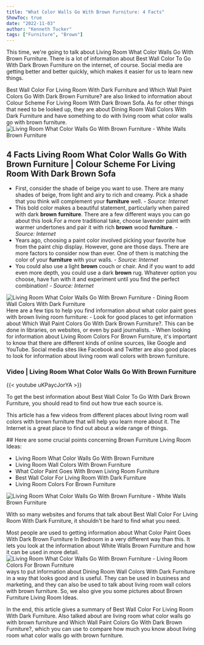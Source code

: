```yaml
---
title: "What Color Walls Go With Brown Furniture: 4 Facts"
ShowToc: true 
date: "2022-11-03"
author: "Kenneth Tucker" 
tags: ["Furniture", "Brown"]
---
```


	
This time, we're going to talk about Living Room What Color Walls Go With Brown Furniture. There is a lot of information about Best Wall Color To Go With Dark Brown Furniture on the internet, of course. Social media are getting better and better quickly, which makes it easier for us to learn new things.

Best Wall Color For Living Room With Dark Furniture and Which Wall Paint Colors Go With Dark Brown Furniture? are also linked to information about Colour Scheme For Living Room With Dark Brown Sofa. As for other things that need to be looked up, they are about Dining Room Wall Colors With Dark Furniture and have something to do with living room what color walls go with brown furniture.
<img loading="lazy" src="http://cdn.homedit.com/wp-content/uploads/2015/09/Taupe-living-room-color-with-touches-of-blue.jpg" onerror="this.onerror=null;this.src='https://blogger.googleusercontent.com/img/a/AVvXsEhe7F7TRXHtjiKvHb5vS7DmnxvpHiDyoYyYvm1nHB3Qp2_w3BnM6A2eq4v7FYxCC9bfZt3a9vIMtAYEKUiaDQbHMg-ViyGmRIj39MLp0bGFfgfYw1Dc9q_H-T0wiTm3l0Uq42dETrN9eC8aGJ9_IORZsxST1AcLR7np1koOfcc7tnHa4S8Mwz_xD9d0=s16000';" alt="Living Room What Color Walls Go With Brown Furniture - White Walls Brown Furniture" >

## 4 Facts Living Room What Color Walls Go With Brown Furniture | Colour Scheme For Living Room With Dark Brown Sofa
-   First, consider the shade of beige you want to use. There are many shades of beige, from light and airy to rich and creamy. Pick a shade that you think will complement your **furniture** well. - <cite>Source: Internet</cite>
-   This bold color makes a beautiful statement, particularly when paired with dark **brown** **furniture**. There are a few different ways you can go about this look.For a more traditional take, choose lavender paint with warmer undertones and pair it with rich **brown** wood **furniture**. - <cite>Source: Internet</cite>
-   Years ago, choosing a paint color involved picking your favorite hue from the paint chip display. However, gone are those days. There are more factors to consider now than ever. One of them is matching the color of your **furniture** with your walls. - <cite>Source: Internet</cite>
-   You could also use a light **brown** couch or chair. And if you want to add even more depth, you could use a dark **brown** rug. Whatever option you choose, have fun with it and experiment until you find the perfect combination! - <cite>Source: Internet</cite>


<img loading="lazy" src="https://deavita.net/wp-content/uploads/2018/06/trendy-living-room-colourd-design-ideas-schemes-palettes.jpg" onerror="this.onerror=null;this.src='https://blogger.googleusercontent.com/img/a/AVvXsEhe7F7TRXHtjiKvHb5vS7DmnxvpHiDyoYyYvm1nHB3Qp2_w3BnM6A2eq4v7FYxCC9bfZt3a9vIMtAYEKUiaDQbHMg-ViyGmRIj39MLp0bGFfgfYw1Dc9q_H-T0wiTm3l0Uq42dETrN9eC8aGJ9_IORZsxST1AcLR7np1koOfcc7tnHa4S8Mwz_xD9d0=s16000';" alt="Living Room What Color Walls Go With Brown Furniture - Dining Room Wall Colors With Dark Furniture" >
Here are a few tips to help you find information about what color paint goes with brown living room furniture:
- Look for good places to get information about Which Wall Paint Colors Go With Dark Brown Furniture?. This can be done in libraries, on websites, or even by paid journalists.
- When looking for information about Living Room Colors For Brown Furniture, it's important to know that there are different kinds of online sources, like Google and YouTube. Social media sites like Facebook and Twitter are also good places to look for information about living room wall colors with brown furniture.

### Video | Living Room What Color Walls Go With Brown Furniture
{{< youtube uKPaycJorYA >}} 

To get the best information about Best Wall Color To Go With Dark Brown Furniture, you should read to find out how true each source is.

This article has a few videos from different places about living room wall colors with brown furniture that will help you learn more about it. The Internet is a great place to find out about a wide range of things.
<script async="async" data-cfasync="false" src="//normallydemandedalter.com/fe63df3c5408708b15d8dc3d9b206b31/invoke.js"></script>
<div id="container-fe63df3c5408708b15d8dc3d9b206b31"></div>
## Here are some crucial points concerning Brown Furniture Living Room Ideas:

- Living Room What Color Walls Go With Brown Furniture
- Living Room Wall Colors With Brown Furniture
- What Color Paint Goes With Brown Living Room Furniture
- Best Wall Color For Living Room With Dark Furniture
- Living Room Colors For Brown Furniture

 <img loading="lazy" src="http://www.instaloverz.com/wp-content/uploads/2017/07/18.-Modern-Apartment-Living-Room-Decor.jpg" onerror="this.onerror=null;this.src='https://blogger.googleusercontent.com/img/a/AVvXsEhe7F7TRXHtjiKvHb5vS7DmnxvpHiDyoYyYvm1nHB3Qp2_w3BnM6A2eq4v7FYxCC9bfZt3a9vIMtAYEKUiaDQbHMg-ViyGmRIj39MLp0bGFfgfYw1Dc9q_H-T0wiTm3l0Uq42dETrN9eC8aGJ9_IORZsxST1AcLR7np1koOfcc7tnHa4S8Mwz_xD9d0=s16000';" alt="Living Room What Color Walls Go With Brown Furniture - White Walls Brown Furniture" >

With so many websites and forums that talk about Best Wall Color For Living Room With Dark Furniture, it shouldn't be hard to find what you need.

Most people are used to getting information about What Color Paint Goes With Dark Brown Furniture In Bedroom in a very different way than this. It lets you look at the information about White Walls Brown Furniture and how it can be used in more detail.
<img loading="lazy" src="http://cdn.architecturendesign.net/wp-content/uploads/2016/05/AD-White-And-Gold-Bedroom-Color-26.jpg" onerror="this.onerror=null;this.src='https://blogger.googleusercontent.com/img/a/AVvXsEhe7F7TRXHtjiKvHb5vS7DmnxvpHiDyoYyYvm1nHB3Qp2_w3BnM6A2eq4v7FYxCC9bfZt3a9vIMtAYEKUiaDQbHMg-ViyGmRIj39MLp0bGFfgfYw1Dc9q_H-T0wiTm3l0Uq42dETrN9eC8aGJ9_IORZsxST1AcLR7np1koOfcc7tnHa4S8Mwz_xD9d0=s16000';" alt="Living Room What Color Walls Go With Brown Furniture - Living Room Colors For Brown Furniture" >
ways to put information about Dining Room Wall Colors With Dark Furniture in a way that looks good and is useful. They can be used in business and marketing, and they can also be used to talk about living room wall colors with brown furniture. So, we also give you some pictures about Brown Furniture Living Room Ideas.

In the end, this article gives a summary of Best Wall Color For Living Room With Dark Furniture. Also talked about are living room what color walls go with brown furniture and Which Wall Paint Colors Go With Dark Brown Furniture?, which you can use to compare how much you know about living room what color walls go with brown furniture.
	
	


